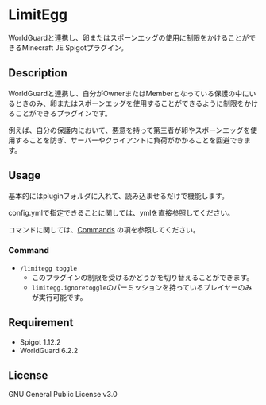 # LimitEgg

WorldGuardと連携し、卵またはスポーンエッグの使用に制限をかけることができるMinecraft JE Spigotプラグイン。

## Description

WorldGuardと連携し、自分がOwnerまたはMemberとなっている保護の中にいるときのみ、卵またはスポーンエッグを使用することができるように制限をかけることができるプラグインです。

例えば、自分の保護内において、悪意を持って第三者が卵やスポーンエッグを使用することを防ぎ、サーバーやクライアントに負荷がかかることを回避できます。

## Usage

基本的にはpluginフォルダに入れて、読み込ませるだけで機能します。

config.ymlで指定できることに関しては、ymlを直接参照してください。

コマンドに関しては、[Commands](https://github.com/Lucky3028/LimitEgg#command) の項を参照してください。

### Command

* `/limitegg toggle`
    * このプラグインの制限を受けるかどうかを切り替えることができます。
    * `limitegg.ignoretoggle`のパーミッションを持っているプレイヤーのみが実行可能です。

## Requirement

* Spigot 1.12.2
* WorldGuard 6.2.2

## License

GNU General Public License v3.0
